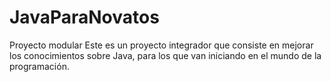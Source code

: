 # JavaParaNovatos
Proyecto modular
Este es un proyecto integrador que consiste en mejorar los conocimientos sobre Java, para los que van iniciando en el mundo de la programación.
